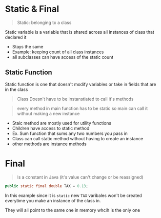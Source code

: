 # Static & Final

> Static: belonging to a class

Static variable is a variable that is shared across all instances of class that declared it

- Stays the same
- Example: keeping count of all class instances
- all subclasses can have access of the static count

## Static Function

Static function is one that doesn't modify variables or take in fields that are in the class

> Class Doesn't have to be instanstiated to call it's methods

> every method in main function has to be static so main can call it without making a new instance

- Staic method are mostly used for utility functions
- Children have access to static method
- Ex. Sum function that sums any two numbers you pass in
- Class can call static method without having to create an instance
- other methods are instance methods

# Final

> Is a constant in Java (it's value can't change or be reassigned)

```java
public static final double TAX = 0.13;
```

In this example since it is `static` new `TAX` varibales won't be created everytime you make an instance of the class in.

They will all point to the same one in memory whcih is the only one
